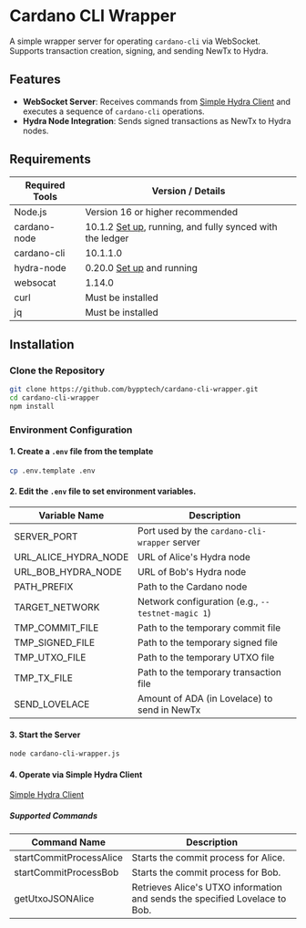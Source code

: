 # Cardano CLI Wrapper

A simple wrapper server for operating `cardano-cli` via WebSocket.  
Supports transaction creation, signing, and sending NewTx to Hydra.

## Features

- **WebSocket Server**: Receives commands from [Simple Hydra Client](https://github.com/bypptech/simple-hydra-client) and executes a sequence of `cardano-cli` operations.
- **Hydra Node Integration**: Sends signed transactions as NewTx to Hydra nodes.

## Requirements

| Required Tools         | Version / Details                                                                 |
|-------------------------|-----------------------------------------------------------------------------------|
| Node.js                | Version 16 or higher recommended                                                  |
| cardano-node           | 10.1.2 [Set up](https://docs.cardano.org/cardano-testnets/getting-started), running, and fully synced with the ledger |
| cardano-cli            | 10.1.1.0                                                                          |
| hydra-node             | 0.20.0 [Set up](https://hydra.family/head-protocol/unstable/docs/tutorial#step-0-installation) and running |
| websocat               | 1.14.0                                                                            |
| curl                   | Must be installed                                                                |
| jq                     | Must be installed                                                                |

## Installation

### Clone the Repository

   ```bash
   git clone https://github.com/bypptech/cardano-cli-wrapper.git
   cd cardano-cli-wrapper
   npm install
   ```

### Environment Configuration

#### 1. Create a `.env` file from the template

   ```bash
   cp .env.template .env
   ```

#### 2. Edit the `.env` file to set environment variables.

| Variable Name          | Description                              |
|-------------------------|------------------------------------------|
| SERVER_PORT            | Port used by the `cardano-cli-wrapper` server |
| URL_ALICE_HYDRA_NODE   | URL of Alice's Hydra node                |
| URL_BOB_HYDRA_NODE     | URL of Bob's Hydra node                  |
| PATH_PREFIX            | Path to the Cardano node                 |
| TARGET_NETWORK         | Network configuration (e.g., `--testnet-magic 1`) |
| TMP_COMMIT_FILE        | Path to the temporary commit file        |
| TMP_SIGNED_FILE        | Path to the temporary signed file        |
| TMP_UTXO_FILE          | Path to the temporary UTXO file          |
| TMP_TX_FILE            | Path to the temporary transaction file   |
| SEND_LOVELACE          | Amount of ADA (in Lovelace) to send in NewTx |

#### 3. Start the Server

   ```bash
   node cardano-cli-wrapper.js
   ```

#### 4. Operate via Simple Hydra Client

[Simple Hydra Client](https://github.com/bypptech/simple-hydra-client)

##### Supported Commands

| Command Name             | Description                              |
|---------------------------|------------------------------------------|
| startCommitProcessAlice   | Starts the commit process for Alice.     |
| startCommitProcessBob     | Starts the commit process for Bob.       |
| getUtxoJSONAlice          | Retrieves Alice's UTXO information and sends the specified Lovelace to Bob. |

